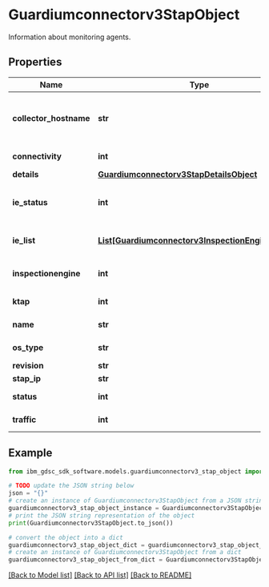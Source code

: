 # Guardiumconnectorv3StapObject

Information about monitoring agents.

## Properties

Name | Type | Description | Notes
------------ | ------------- | ------------- | -------------
**collector_hostname** | **str** | Host name of Guardium Data Protection system. | [optional] 
**connectivity** | **int** | Connectivity status. | [optional] 
**details** | [**Guardiumconnectorv3StapDetailsObject**](Guardiumconnectorv3StapDetailsObject.md) |  | [optional] 
**ie_status** | **int** | Overall status of inspection engines. | [optional] 
**ie_list** | [**List[Guardiumconnectorv3InspectionEngineObject]**](Guardiumconnectorv3InspectionEngineObject.md) | List of inspection engines. | [optional] 
**inspectionengine** | **int** | Count of inspection engines. | [optional] 
**ktap** | **int** | K-TAP status. | [optional] 
**name** | **str** | Name of the S-TAP. | [optional] 
**os_type** | **str** | Operating system. | [optional] 
**revision** | **str** | Revision. | [optional] 
**stap_ip** | **str** | IP address. | [optional] 
**status** | **int** | Overall status. | [optional] 
**traffic** | **int** | Traffic status. | [optional] 

## Example

```python
from ibm_gdsc_sdk_software.models.guardiumconnectorv3_stap_object import Guardiumconnectorv3StapObject

# TODO update the JSON string below
json = "{}"
# create an instance of Guardiumconnectorv3StapObject from a JSON string
guardiumconnectorv3_stap_object_instance = Guardiumconnectorv3StapObject.from_json(json)
# print the JSON string representation of the object
print(Guardiumconnectorv3StapObject.to_json())

# convert the object into a dict
guardiumconnectorv3_stap_object_dict = guardiumconnectorv3_stap_object_instance.to_dict()
# create an instance of Guardiumconnectorv3StapObject from a dict
guardiumconnectorv3_stap_object_from_dict = Guardiumconnectorv3StapObject.from_dict(guardiumconnectorv3_stap_object_dict)
```
[[Back to Model list]](../README.md#documentation-for-models) [[Back to API list]](../README.md#documentation-for-api-endpoints) [[Back to README]](../README.md)


